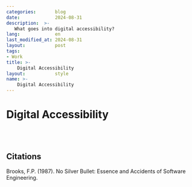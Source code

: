 ```yaml
---
categories:       blog
date:             2024-08-31
description:  >-
   What goes into digital accessibility?
lang:             en
last_modified_at: 2024-08-31
layout:           post
tags:
- Work
title: >-
    Digital Accessibility
layout:           style
name: >-
    Digital Accessibility
---
```

# Digital Accessibility

<br/><br/>

## Citations

Brooks, F.P. (1987). No Silver Bullet: Essence and Accidents of Software Engineering.
